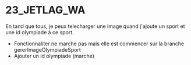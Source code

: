 # 23_JETLAG_WA

En tand que tous, je peux telecharger une image quand j'ajoute un sport et une id olympiade à ce sport.
- Fonctionnaliter ne marche pas mais elle est commencer sur la branche gererImageOlympiadeSport
- Ajouter un id olympiade (marche)
